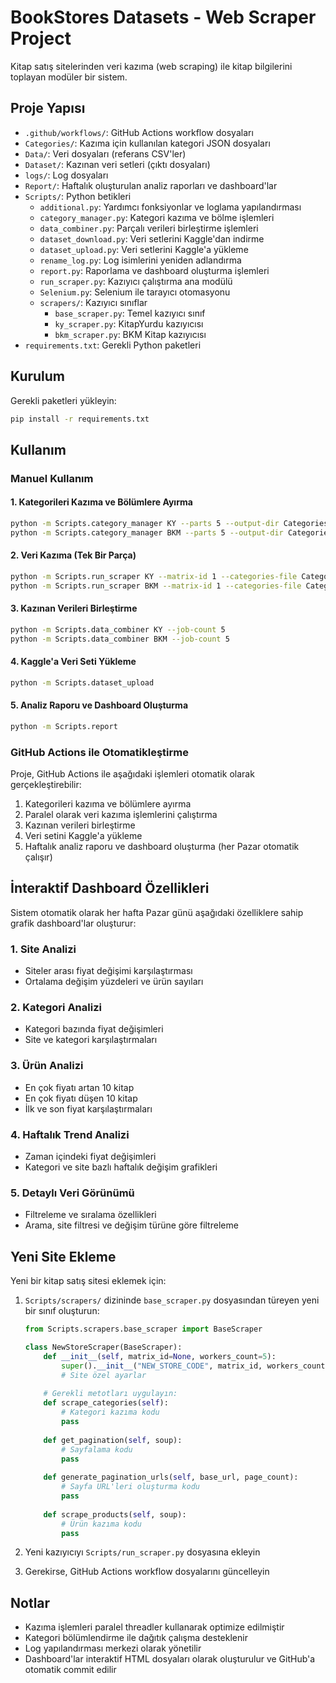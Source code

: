 # BookStores Datasets - Web Scraper Project

Kitap satış sitelerinden veri kazıma (web scraping) ile kitap bilgilerini toplayan modüler bir sistem.

## Proje Yapısı

- `.github/workflows/`: GitHub Actions workflow dosyaları
- `Categories/`: Kazıma için kullanılan kategori JSON dosyaları
- `Data/`: Veri dosyaları (referans CSV'ler)
- `Dataset/`: Kazınan veri setleri (çıktı dosyaları)
- `logs/`: Log dosyaları
- `Report/`: Haftalık oluşturulan analiz raporları ve dashboard'lar
- `Scripts/`: Python betikleri
  - `additional.py`: Yardımcı fonksiyonlar ve loglama yapılandırması
  - `category_manager.py`: Kategori kazıma ve bölme işlemleri
  - `data_combiner.py`: Parçalı verileri birleştirme işlemleri
  - `dataset_download.py`: Veri setlerini Kaggle'dan indirme
  - `dataset_upload.py`: Veri setlerini Kaggle'a yükleme
  - `rename_log.py`: Log isimlerini yeniden adlandırma 
  - `report.py`: Raporlama ve dashboard oluşturma işlemleri
  - `run_scraper.py`: Kazıyıcı çalıştırma ana modülü
  - `Selenium.py`: Selenium ile tarayıcı otomasyonu
  - `scrapers/`: Kazıyıcı sınıflar
    - `base_scraper.py`: Temel kazıyıcı sınıf
    - `ky_scraper.py`: KitapYurdu kazıyıcısı
    - `bkm_scraper.py`: BKM Kitap kazıyıcısı
- `requirements.txt`: Gerekli Python paketleri

## Kurulum

Gerekli paketleri yükleyin:
```sh
pip install -r requirements.txt
```

## Kullanım

### Manuel Kullanım

#### 1. Kategorileri Kazıma ve Bölümlere Ayırma

```sh
python -m Scripts.category_manager KY --parts 5 --output-dir Categories
python -m Scripts.category_manager BKM --parts 5 --output-dir Categories
```

#### 2. Veri Kazıma (Tek Bir Parça)

```sh
python -m Scripts.run_scraper KY --matrix-id 1 --categories-file Categories/categories_1.json --workers 5
python -m Scripts.run_scraper BKM --matrix-id 1 --categories-file Categories/categories_1.json --workers 5
```

#### 3. Kazınan Verileri Birleştirme

```sh
python -m Scripts.data_combiner KY --job-count 5
python -m Scripts.data_combiner BKM --job-count 5
```

#### 4. Kaggle'a Veri Seti Yükleme

```sh
python -m Scripts.dataset_upload
```

#### 5. Analiz Raporu ve Dashboard Oluşturma

```sh
python -m Scripts.report
```

### GitHub Actions ile Otomatikleştirme

Proje, GitHub Actions ile aşağıdaki işlemleri otomatik olarak gerçekleştirebilir:

1. Kategorileri kazıma ve bölümlere ayırma
2. Paralel olarak veri kazıma işlemlerini çalıştırma
3. Kazınan verileri birleştirme
4. Veri setini Kaggle'a yükleme
5. Haftalık analiz raporu ve dashboard oluşturma (her Pazar otomatik çalışır)

## İnteraktif Dashboard Özellikleri

Sistem otomatik olarak her hafta Pazar günü aşağıdaki özelliklere sahip grafik dashboard'lar oluşturur:

### 1. Site Analizi
- Siteler arası fiyat değişimi karşılaştırması
- Ortalama değişim yüzdeleri ve ürün sayıları

### 2. Kategori Analizi
- Kategori bazında fiyat değişimleri
- Site ve kategori karşılaştırmaları

### 3. Ürün Analizi
- En çok fiyatı artan 10 kitap
- En çok fiyatı düşen 10 kitap
- İlk ve son fiyat karşılaştırmaları

### 4. Haftalık Trend Analizi
- Zaman içindeki fiyat değişimleri
- Kategori ve site bazlı haftalık değişim grafikleri

### 5. Detaylı Veri Görünümü
- Filtreleme ve sıralama özellikleri
- Arama, site filtresi ve değişim türüne göre filtreleme

## Yeni Site Ekleme

Yeni bir kitap satış sitesi eklemek için:

1. `Scripts/scrapers/` dizininde `base_scraper.py` dosyasından türeyen yeni bir sınıf oluşturun:
   ```python
   from Scripts.scrapers.base_scraper import BaseScraper
   
   class NewStoreScraper(BaseScraper):
       def __init__(self, matrix_id=None, workers_count=5):
           super().__init__("NEW_STORE_CODE", matrix_id, workers_count)
           # Site özel ayarlar
       
       # Gerekli metotları uygulayın:
       def scrape_categories(self):
           # Kategori kazıma kodu
           pass
       
       def get_pagination(self, soup):
           # Sayfalama kodu
           pass
       
       def generate_pagination_urls(self, base_url, page_count):
           # Sayfa URL'leri oluşturma kodu
           pass
       
       def scrape_products(self, soup):
           # Ürün kazıma kodu
           pass
   ```

2. Yeni kazıyıcıyı `Scripts/run_scraper.py` dosyasına ekleyin
3. Gerekirse, GitHub Actions workflow dosyalarını güncelleyin

## Notlar

- Kazıma işlemleri paralel threadler kullanarak optimize edilmiştir
- Kategori bölümlendirme ile dağıtık çalışma desteklenir
- Log yapılandırması merkezi olarak yönetilir
- Dashboard'lar interaktif HTML dosyaları olarak oluşturulur ve GitHub'a otomatik commit edilir